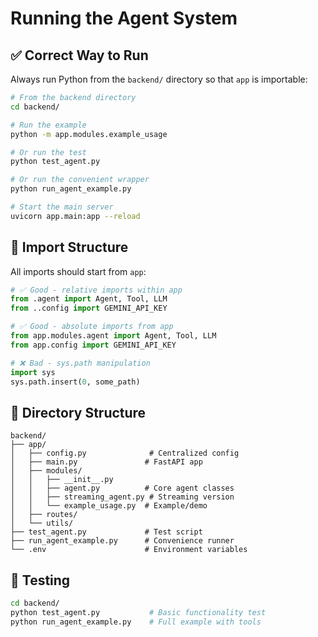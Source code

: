 # Running the Agent System

## ✅ **Correct Way to Run**

Always run Python from the `backend/` directory so that `app` is importable:

```bash
# From the backend directory
cd backend/

# Run the example
python -m app.modules.example_usage

# Or run the test
python test_agent.py

# Or run the convenient wrapper
python run_agent_example.py

# Start the main server
uvicorn app.main:app --reload
```

## 🎯 **Import Structure**

All imports should start from `app`:

```python
# ✅ Good - relative imports within app
from .agent import Agent, Tool, LLM
from ..config import GEMINI_API_KEY

# ✅ Good - absolute imports from app
from app.modules.agent import Agent, Tool, LLM
from app.config import GEMINI_API_KEY

# ❌ Bad - sys.path manipulation
import sys
sys.path.insert(0, some_path)
```

## 📁 **Directory Structure**

```
backend/
├── app/
│   ├── config.py              # Centralized config
│   ├── main.py               # FastAPI app
│   ├── modules/
│   │   ├── __init__.py
│   │   ├── agent.py          # Core agent classes
│   │   ├── streaming_agent.py # Streaming version
│   │   └── example_usage.py  # Example/demo
│   ├── routes/
│   └── utils/
├── test_agent.py             # Test script
├── run_agent_example.py      # Convenience runner
└── .env                      # Environment variables
```

## 🚀 **Testing**

```bash
cd backend/
python test_agent.py           # Basic functionality test
python run_agent_example.py    # Full example with tools
``` 